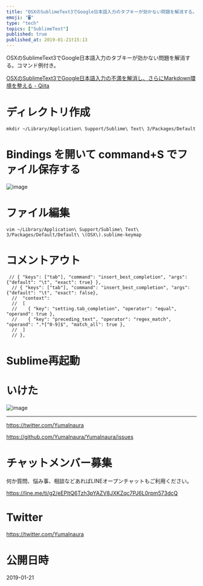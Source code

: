 ```yaml
---
title: "OSXのSublimeText3でGoogle日本語入力のタブキーが効かない問題を解消する。コマンド例付き。"
emoji: "🖥"
type: "tech"
topics: ["SublimeText"]
published: true
published_at: 2019-01-21t15:13
---
```


OSXのSublimeText3でGoogle日本語入力のタブキーが効かない問題を解消する。コマンド例付き。

[OSXのSublimeText3でGoogle日本語入力の不満を解消し、さらにMarkdown環境を整える - Qiita](https://qiita.com/giiko_/items/b3e4dd639c00635d0ef9)

# ディレクトリ作成

```
mkdir ~/Library/Application\ Support/Sublime\ Text\ 3/Packages/Default
```

# Bindings を開いて command+S でファイル保存する


![image](https://user-images.githubusercontent.com/13635059/51455900-f6853f80-1d8e-11e9-8bca-6400fb85aa90.png)


# ファイル編集

```
vim ~/Library/Application\ Support/Sublime\ Text\ 3/Packages/Default/Default\ \(OSX\).sublime-keymap
```

# コメントアウト

```
 // { "keys": ["tab"], "command": "insert_best_completion", "args": {"default": "\t", "exact": true} },
  // { "keys": ["tab"], "command": "insert_best_completion", "args": {"default": "\t", "exact": false},
  //  "context":
  //  [
  //    { "key": "setting.tab_completion", "operator": "equal", "operand": true },
  //    { "key": "preceding_text", "operator": "regex_match", "operand": ".*[^0-9]$", "match_all": true },
  //  ]
  // },
```

# Sublime再起動

# いけた

![image](https://user-images.githubusercontent.com/13635059/51455815-a1e1c480-1d8e-11e9-8886-4c84a99fbea4.png)



---

https://twitter.com/YumaInaura

https://github.com/YumaInaura/YumaInaura/issues








<!-- Update From Qiita API -->

# チャットメンバー募集


何か質問、悩み事、相談などあればLINEオープンチャットもご利用ください。

https://line.me/ti/g2/eEPltQ6Tzh3pYAZV8JXKZqc7PJ6L0rpm573dcQ





# Twitter


https://twitter.com/YumaInaura


<!-- Update From Qiita API -->



# 公開日時

2019-01-21

